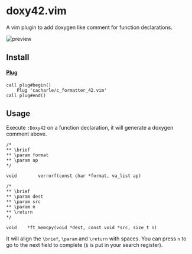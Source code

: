 # doxy42.vim

A vim plugin to add doxygen like comment for function declarations.

![preview](https://i.imgur.com/wN7hHH9.gif)

## Install

#### [Plug](https://github.com/junegunn/vim-plug)

```vim
call plug#begin()
    Plug 'cacharle/c_formatter_42.vim'
call plug#end()
```

## Usage

Execute `:Doxy42` on a function declaration,
it will generate a doxygen comment above.

```
/*
** \brief
** \param format
** \param ap
*/

void		verrorf(const char *format, va_list ap)
```

```
/*
** \brief
** \param dest
** \param src
** \param n
** \return
*/

void	*ft_memcpy(void *dest, const void *src, size_t n)
```

It will align the `\brief`, `\param` and `\return` with spaces.
You can press `n` to go to the next field to complete
(`$` is put in your search register).
